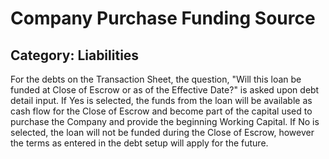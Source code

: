 # Company Purchase Funding Source
## Category: Liabilities
For the debts on the Transaction Sheet, the question, "Will this loan be funded at Close of Escrow or as of the Effective Date?" is asked upon debt detail input.
If Yes is selected, the funds from the loan will be available as cash flow for the Close of Escrow and become part of the capital used to purchase the Company and provide the beginning Working Capital.
If No is selected, the loan will not be funded during the Close of Escrow, however the terms as entered in the debt setup will apply for the future.
